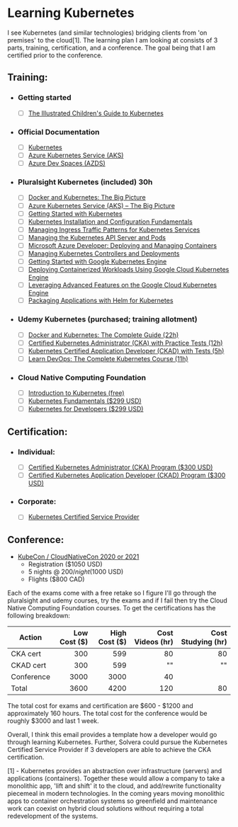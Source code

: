 # Learning Kubernetes
I see Kubernetes (and similar technologies) bridging clients from 'on premises' to the cloud[1].  The learning plan I am looking at consists of 3 parts, training, certification, and a conference.  The goal being that I am certified prior to the conference.

## Training:
* ### Getting started
  * [ ] [The Illustrated Children's Guide to Kubernetes](https://www.youtube.com/watch?v=4ht22ReBjno)
* ### Official Documentation
  * [ ] [Kubernetes](https://kubernetes.io/docs/home/)
  * [ ] [Azure Kubernetes Service (AKS)](https://docs.microsoft.com/en-us/azure/aks/)
  * [ ] [Azure Dev Spaces (AZDS)](https://docs.microsoft.com/en-us/azure/dev-spaces/)
* ### Pluralsight Kubernetes (included) 30h
  * [ ] [Docker and Kubernetes: The Big Picture](https://app.pluralsight.com/library/courses/docker-kubernetes-big-picture/table-of-contents)
  * [ ] [Azure Kubernetes Service (AKS) – The Big Picture](https://app.pluralsight.com/library/courses/azure-container-service-big-picture/table-of-contents)
  * [ ] [Getting Started with Kubernetes](https://app.pluralsight.com/library/courses/getting-started-kubernetes/table-of-contents)
  * [ ] [Kubernetes Installation and Configuration Fundamentals](https://app.pluralsight.com/library/courses/kubernetes-installation-configuration-fundamentals/table-of-contents)
  * [ ] [Managing Ingress Traffic Patterns for Kubernetes Services](https://app.pluralsight.com/library/courses/managing-ingress-traffic-patterns-kubernetes-services/table-of-contents)
  * [ ] [Managing the Kubernetes API Server and Pods](https://app.pluralsight.com/library/courses/managing-kubernetes-api-server-pods/table-of-contents)
  * [ ] [Microsoft Azure Developer: Deploying and Managing Containers](https://app.pluralsight.com/library/courses/microsoft-azure-containers-deploying-managing/table-of-contents)
  * [ ] [Managing Kubernetes Controllers and Deployments](https://app.pluralsight.com/library/courses/managing-kubernetes-controllers-deployments/table-of-contents)
  * [ ] [Getting Started with Google Kubernetes Engine](https://app.pluralsight.com/library/courses/getting-started-google-kubernetes-engine/table-of-contents)
  * [ ] [Deploying Containerized Workloads Using Google Cloud Kubernetes Engine](https://app.pluralsight.com/library/courses/google-cloud-kubernetes-engine-deploying-containerized-workloads/table-of-contents)
  * [ ] [Leveraging Advanced Features on the Google Cloud Kubernetes Engine](https://app.pluralsight.com/library/courses/google-cloud-kubernetes-engine-leveraging-advanced-features/table-of-contents)
  * [ ] [Packaging Applications with Helm for Kubernetes](https://app.pluralsight.com/library/courses/packaging-applications-helm-kubernetes/table-of-contents)
* ### Udemy Kubernetes (purchased; training allotment)
  * [ ] [Docker and Kubernetes: The Complete Guide (22h)](https://www.udemy.com/course/docker-and-kubernetes-the-complete-guide/)
  * [ ] [Certified Kubernetes Administrator (CKA) with Practice Tests (12h)](https://www.udemy.com/course/certified-kubernetes-administrator-with-practice-tests/)
  * [ ] [Kubernetes Certified Application Developer (CKAD) with Tests (5h)](https://www.udemy.com/course/certified-kubernetes-application-developer/)
  * [ ] [Learn DevOps: The Complete Kubernetes Course (11h)](https://www.udemy.com/course/learn-devops-the-complete-kubernetes-course/)
* ### Cloud Native Computing Foundation
  * [ ] [Introduction to Kubernetes (free)](https://www.cncf.io/certification/training/)
  * [ ] [Kubernetes Fundamentals ($299 USD)](https://www.cncf.io/certification/training/)
  * [ ] [Kubernetes for Developers ($299 USD)](https://www.cncf.io/certification/training/)

## Certification:
* ### Individual:
  * [ ] [Certified Kubernetes Administrator (CKA) Program ($300 USD)](https://www.cncf.io/certification/cka/)
  * [ ] [Certified Kubernetes Application Developer (CKAD) Program ($300 USD)](https://www.cncf.io/certification/ckad/)
* ### Corporate:
  * [ ] [Kubernetes Certified Service Provider](https://www.cncf.io/certification/kcsp/)

## Conference:
* [KubeCon / CloudNativeCon 2020 or 2021](https://events.linuxfoundation.org/events/kubecon-cloudnativecon-north-america-2019/)
  * Registration ($1050 USD)
  * 5 nights @ $200/night ($1000 USD)
  * Flights ($800 CAD)

Each of the exams come with a free retake so I figure I'll go through the pluralsight and udemy courses, try the exams and if I fail then try the Cloud Native Computing Foundation courses.  To get the certifications has the following breakdown:

| Action | Low Cost ($) | High Cost ($) | Cost Videos (hr) | Cost Studying (hr) |
| ------ |-------------:|--------------:|-----------------:|-------------------:|
| CKA cert | 300        | 599           | 80               | 80                 |
| CKAD cert | 300       | 599           | ""               | ""                 |
| Conference | 3000     | 3000          | 40               |                    |
| Total | 3600          | 4200          | 120              | 80                 |

The total cost for exams and certification are $600 - $1200 and approximately 160 hours.
The total cost for the conference would be roughly $3000 and last 1 week.

Overall, I think this email provides a template how a developer would go through learning Kubernetes.  Further, Solvera could pursue the Kubernetes Certified Service Provider if 3 developers are able to achieve the CKA certification.

[1] - Kubernetes provides an abstraction over infrastructure (servers) and applications (containers).  Together these would allow a company to take a monolithic app, 'lift and shift' it to the cloud, and add/rewrite functionality piecemeal in modern technologies.  In the coming years moving monolithic apps to container orchestration systems so greenfield and maintenance work can coexist on hybrid cloud solutions without requiring a total redevelopment of the systems.
